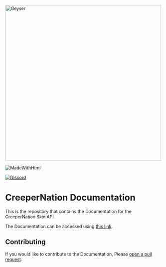 <img src="https://api-docs.creepernation.net/assets/img/Banner-Text.png" alt="Geyser" width="500"/>

![MadeWithHtml](https://forthebadge.com/images/badges/uses-html.svg)

[![Discord](https://img.shields.io/discord/784664122641350686.svg?color=%237289da&label=discord)](https://discord.creepernation.net)
# CreeperNation Documentation

This is the repository that contains the Documentation for the CreeperNation Skin API

The Documentation can be accessed using [this link](https://api-docs.creepernation.net).

## Contributing

If you would like to contribute to the Documentation, Please [open a pull request](https://github.com/CreeperNation/Api-Docs/pulls).
